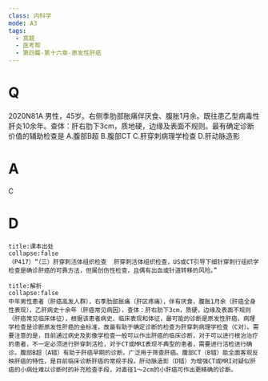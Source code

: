 ```yaml
---
class: 内科学
mode: A3
tags:
  - 真题
  - 医考帮
  - 第四篇-第十六章-原发性肝癌
---
```


# Q
2020N81A 男性，45岁。右侧季肋部胀痛伴厌食、腹胀1月余。既往患乙型病毒性肝炎10余年。查体：肝右肋下3cm，质地硬，边缘及表面不规则。最有确定诊断价值的辅助检查是
A.腹部B超
B.腹部CT
C.肝穿刺病理学检查
D.肝动脉造影

# A
C
# D
```ad-note
title:课本出处
collapse:false
（P417）“（三）肝穿刺活体组织检查  肝穿刺活体组织检查，US或CT引导下细针穿刺行组织学检查是确诊肝癌的可靠方法，但属创伤性检查，且偶有出血或针道转移的风险。”
```

```ad-summary
title:解析
collapse:false
中年男性患者（肝癌高发人群），右季肋部胀痛（肝区疼痛），伴有厌食，腹胀1月余（肝癌全身性表现），乙肝病史十余年（肝癌常见病因），查体：肝右肋下3cm，质硬，边缘及表面不规则（肝癌常见临床体征），根据该患者病史、临床表现和体征，最可能的诊断是原发性肝癌，病理学检查是诊断原发性肝癌的金标准，故最有助于确定诊断的检查为肝穿刺病理学检查（C对）。需要注意的是，目前通过病史及影像学检查一般可以作出肝癌的临床诊断，对于可以进行根治治疗的患者，不一定必须进行肝穿刺活检，对于CT或MRI表现不典型的患者，需要进行活检进行确诊。腹部B超（A错）有助于肝癌早期的诊断，广泛用于筛查肝癌。腹部CT（B错）能全面客观反映肝癌的特性，是目前临床诊断肝癌的常规手段。肝动脉造影（D错）为增强CT或MRI对疑似肝癌的小病灶难以诊断时的补充检查手段，对直径1～2cm的小肝癌可作出更精确的诊断。
```

